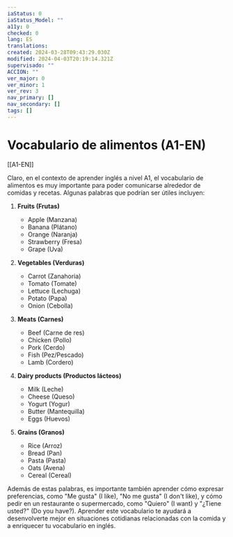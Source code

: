 ```yaml
---
iaStatus: 0
iaStatus_Model: ""
a11y: 0
checked: 0
lang: ES
translations: 
created: 2024-03-28T09:43:29.030Z
modified: 2024-04-03T20:19:14.321Z
supervisado: ""
ACCION: ""
ver_major: 0
ver_minor: 1
ver_rev: 3
nav_primary: []
nav_secondary: []
tags: []
---
```

# Vocabulario de alimentos (A1-EN)

[[A1-EN]]

Claro, en el contexto de aprender inglés a nivel A1, el vocabulario de alimentos es muy importante para poder comunicarse alrededor de comidas y recetas. Algunas palabras que podrían ser útiles incluyen:

1. **Fruits (Frutas)**
   - Apple (Manzana)
   - Banana (Plátano)
   - Orange (Naranja)
   - Strawberry (Fresa)
   - Grape (Uva)

2. **Vegetables (Verduras)**
   - Carrot (Zanahoria)
   - Tomato (Tomate)
   - Lettuce (Lechuga)
   - Potato (Papa)
   - Onion (Cebolla)

3. **Meats (Carnes)**
   - Beef (Carne de res)
   - Chicken (Pollo)
   - Pork (Cerdo)
   - Fish (Pez/Pescado)
   - Lamb (Cordero)

4. **Dairy products (Productos lácteos)**
   - Milk (Leche)
   - Cheese (Queso)
   - Yogurt (Yogur)
   - Butter (Mantequilla)
   - Eggs (Huevos)

5. **Grains (Granos)**
   - Rice (Arroz)
   - Bread (Pan)
   - Pasta (Pasta)
   - Oats (Avena)
   - Cereal (Cereal)

Además de estas palabras, es importante también aprender cómo expresar preferencias, como "Me gusta" (I like), "No me gusta" (I don't like), y cómo pedir en un restaurante o supermercado, como "Quiero" (I want) y "¿Tiene usted?" (Do you have?). Aprender este vocabulario te ayudará a desenvolverte mejor en situaciones cotidianas relacionadas con la comida y a enriquecer tu vocabulario en inglés.
